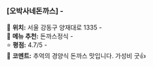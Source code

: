 ### [오박사네돈까스] -

📍 **위치:** 서울 강동구 양재대로 1335 -  
🍴 **메뉴 추천:** 돈까스정식 -  
⭐ **평점:** 4.7/5 -  
💬 **코멘트:** 추억의 경양식 돈까스 맛입니다. 가성비 굿👍
